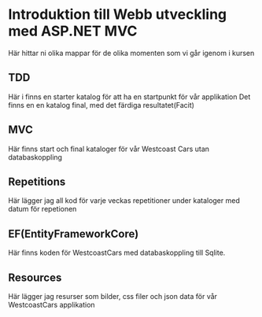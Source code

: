 # Introduktion till Webb utveckling med ASP.NET MVC

Här hittar ni olika mappar för de olika momenten som vi går igenom i kursen

## TDD
Här i finns en starter katalog för att ha en startpunkt för vår applikation
Det finns en en katalog final, med det färdiga resultatet(Facit)

## MVC
Här finns start och final kataloger för vår Westcoast Cars utan databaskoppling

## Repetitions
Här lägger jag all kod för varje veckas repetitioner under kataloger med datum för repetionen

## EF(EntityFrameworkCore)
Här finns koden för WestcoastCars med databaskoppling till Sqlite.

## Resources
Här lägger jag resurser som bilder, css filer och json data för vår WestcoastCars applikation